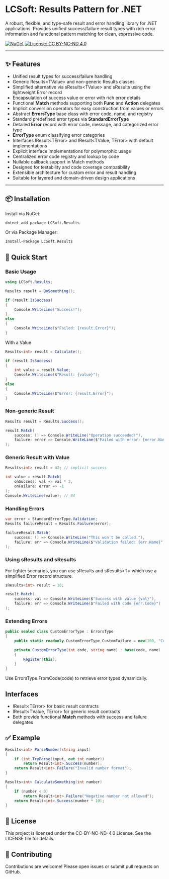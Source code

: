 ﻿# LCSoft: Results Pattern for .NET

A robust, flexible, and type-safe result and error handling library for .NET applications.
Provides unified success/failure result types with rich error information and functional pattern matching for clean, expressive code.

[![NuGet](https://img.shields.io/nuget/v/Results.Pattern.svg)](https://www.nuget.org/packages/LCSoft.Results/) 
[![License: CC BY-NC-ND 4.0](https://img.shields.io/badge/License-CC_BY--NC--ND_4.0-lightgrey.svg)](https://creativecommons.org/licenses/by-nc-nd/4.0/)

---

## ✨ Features

- Unified result types for success/failure handling
- Generic Results\<TValue> and non-generic Results classes
- Simplified alternative via sResults\<TValue> and sResults using the lightweight Error record
- Encapsulation of success value or error with rich error details
- Functional **Match** methods supporting both **Func** and **Action** delegates
- Implicit conversion operators for easy construction from values or errors
- Abstract **ErrorsType** base class with error code, name, and registry
- Standard predefined error types via **StandardErrorType**
- Detailed **Error** record with error code, message, and categorized error type
- **ErrorType** enum classifying error categories
- Interfaces IResult\<TError> and IResult<TValue, TError> with default implementations
- Explicit interface implementations for polymorphic usage
- Centralized error code registry and lookup by code
- Nullable callback support in Match methods
- Designed for testability and code coverage compatibility
- Extensible architecture for custom error and result handling
- Suitable for layered and domain-driven design applications

---

## 📦 Installation

Install via NuGet:

```bash
dotnet add package LCSoft.Results
```

Or via Package Manager:

```bash
Install-Package LCSoft.Results
```

## 🚀 Quick Start

### Basic Usage

```csharp
using LCSoft.Results;

Results result = DoSomething();

if (result.IsSuccess)
{
    Console.WriteLine("Success!");
}
else
{
    Console.WriteLine($"Failed: {result.Error}");
}
```

With a Value

```csharp
Results<int> result = Calculate();

if (result.IsSuccess)
{
    int value = result.Value;
    Console.WriteLine($"Result: {value}");
}
else
{
    Console.WriteLine($"Error: {result.Error}");
}
```

### Non-generic Result

```csharp
Results result = Results.Success();

result.Match(
    success: () => Console.WriteLine("Operation succeeded!"),
    failure: error => Console.WriteLine($"Failed with error: {error.Name}")
);
```
### Generic Result with Value

```csharp
Results<int> result = 42; // implicit success

int value = result.Match(
    onSuccess: val => val * 2,
    onFailure: error => -1
);
Console.WriteLine(value); // 84
```

### Handling Errors

```csharp
var error = StandardErrorType.Validation;
Results failureResult = Results.Failure(error);

failureResult.Match(
    success: () => Console.WriteLine("This won't be called."),
    failure: err => Console.WriteLine($"Validation failed: {err.Name}")
);
```

### Using sResults and sResults<T>

For lighter scenarios, you can use sResults and sResults\<T> which use a simplified Error record structure.

```csharp
sResults<int> result = 10;

result.Match(
    success: val => Console.WriteLine($"Success with value {val}"),
    failure: err => Console.WriteLine($"Failed with code {err.Code}")
);
```

### Extending Errors

```csharp
public sealed class CustomErrorType : ErrorsType
{
    public static readonly CustomErrorType CustomFailure = new(100, "CustomFailure");

    private CustomErrorType(int code, string name) : base(code, name)
    {
        Register(this);
    }
}
```

Use ErrorsType.FromCode(code) to retrieve error types dynamically.

## Interfaces

- IResult\<TError> for basic result contracts
- IResult<TValue, TError> for generic result contracts
- Both provide functional **Match** methods with success and failure delegates

## ✅ Example

```csharp
Results<int> ParseNumber(string input)
{
    if (int.TryParse(input, out int number))
        return Result<int>.Success(number);
    return Result<int>.Failure("Invalid number format");
}

Results<int> CalculateSomething(int number)
{
    if (number < 0)
        return Result<int>.Failure("Negative number not allowed");
    return Result<int>.Success(number * 10);
}
```


## 📄 License

This project is licensed under the CC-BY-NC-ND-4.0 License. See the LICENSE file for details.

## 🙌 Contributing

Contributions are welcome! Please open issues or submit pull requests on GitHub.
